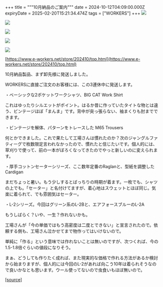 +++
title = """10月納品のご案内"""
date = 2024-10-12T04:09:00.000Z
expiryDate = 2025-02-20T15:21:34.474Z
tags = ["WORKERS"]
+++
[![](https://blogger.googleusercontent.com/img/b/R29vZ2xl/AVvXsEigJHOgpC6rGPgmgTiTIaT9QU64XQbB4BF80LaMc-ULeJcb0Cp0Vi7nGfBGJQmw1eU_TBD7I756NvJHZLzvv92QkSzBy4BIgxjXD7P0TpwsSG3trDFEbcI3NRz73v8kHj_XTZ1-ZSZ_ztlCOtH0V_MBueftR6bm5j7Bxela6G3A7fcFMfwO-VmnB0vmpU8/s320/i4-2.jpg)](https://blogger.googleusercontent.com/img/b/R29vZ2xl/AVvXsEigJHOgpC6rGPgmgTiTIaT9QU64XQbB4BF80LaMc-ULeJcb0Cp0Vi7nGfBGJQmw1eU_TBD7I756NvJHZLzvv92QkSzBy4BIgxjXD7P0TpwsSG3trDFEbcI3NRz73v8kHj_XTZ1-ZSZ_ztlCOtH0V_MBueftR6bm5j7Bxela6G3A7fcFMfwO-VmnB0vmpU8/s1050/i4-2.jpg)

  

[![](https://blogger.googleusercontent.com/img/b/R29vZ2xl/AVvXsEi4hsX3DJImmONkCxwty8ZxHK30-zA8PVpEiyqM1tTuxMQ6Oy_vmW3UHqTzn9zjFG1R31pDC1OzoppQqb7-7x7o1anaKn6_Pb7uoAVwRUAn9zxJ2VQrauAqrQyoMzZVb3x_I5DQ4cnvTGxovNJiKuuafFhOoBIzBo3vrHyL8Mmb7X4pjhTMZtrLhOTmnFk/s320/3.jpg)](https://blogger.googleusercontent.com/img/b/R29vZ2xl/AVvXsEi4hsX3DJImmONkCxwty8ZxHK30-zA8PVpEiyqM1tTuxMQ6Oy_vmW3UHqTzn9zjFG1R31pDC1OzoppQqb7-7x7o1anaKn6_Pb7uoAVwRUAn9zxJ2VQrauAqrQyoMzZVb3x_I5DQ4cnvTGxovNJiKuuafFhOoBIzBo3vrHyL8Mmb7X4pjhTMZtrLhOTmnFk/s1050/3.jpg)

  

[![](https://blogger.googleusercontent.com/img/b/R29vZ2xl/AVvXsEi2dmrJNpaJa4JCqy6vO3OriTa-r-OOj-cRgZpcJFa8szQu5XR6D-hfKTD7tWcaKjE_ynxf7YypX9JdA1kQkNfZv2hEWy2AFuZBWtNe7uHrUIQ5bQm4Cn6H6SNV1yCALHWHwnT_UQKcWdxL0rHo6jEUwajT3l0-raNoouIE04igEgOLg2oSrs3kALKCBiw/s320/2-1.jpg)](https://blogger.googleusercontent.com/img/b/R29vZ2xl/AVvXsEi2dmrJNpaJa4JCqy6vO3OriTa-r-OOj-cRgZpcJFa8szQu5XR6D-hfKTD7tWcaKjE_ynxf7YypX9JdA1kQkNfZv2hEWy2AFuZBWtNe7uHrUIQ5bQm4Cn6H6SNV1yCALHWHwnT_UQKcWdxL0rHo6jEUwajT3l0-raNoouIE04igEgOLg2oSrs3kALKCBiw/s1050/2-1.jpg)

  

[![](https://blogger.googleusercontent.com/img/b/R29vZ2xl/AVvXsEiDWa1xy897E7j6BALaC8pyGvIzAOy8SG80EcesBui4Lc2CY4rqSqY31-6Mb63st488r1jztVqfGVvXvsv9fKCfUenj5m9BfsCuSgOo4SQLiZTLuEYzFv4KtAxF49VE18CwTq7lYWqNBI9g9iaKcgXNFr2XM_GecKzi8xNlQgcQIE7TA6lIefYp5AhNGFs/s320/2.jpg)](https://blogger.googleusercontent.com/img/b/R29vZ2xl/AVvXsEiDWa1xy897E7j6BALaC8pyGvIzAOy8SG80EcesBui4Lc2CY4rqSqY31-6Mb63st488r1jztVqfGVvXvsv9fKCfUenj5m9BfsCuSgOo4SQLiZTLuEYzFv4KtAxF49VE18CwTq7lYWqNBI9g9iaKcgXNFr2XM_GecKzi8xNlQgcQIE7TA6lIefYp5AhNGFs/s1125/2.jpg)

  

[![](https://blogger.googleusercontent.com/img/b/R29vZ2xl/AVvXsEizWLS5HFfjZO4PUt4_4-KO6NOEOHRuFKGEW487LhZNoC2OY3HFgmcJ4ykRvTn-f3iOW_9-vsfgVgy8YDZf8yRClFWquItGAbPctfVQU4hHqEHyfEKRR8WKELXgZc-V9wjr9urhVaZaK8fjLoPGeQPFC33Ea-oSGvtc8mtE9DTMBHVGT2eq77HQprYNB1E/s320/1.jpg)](https://blogger.googleusercontent.com/img/b/R29vZ2xl/AVvXsEizWLS5HFfjZO4PUt4_4-KO6NOEOHRuFKGEW487LhZNoC2OY3HFgmcJ4ykRvTn-f3iOW_9-vsfgVgy8YDZf8yRClFWquItGAbPctfVQU4hHqEHyfEKRR8WKELXgZc-V9wjr9urhVaZaK8fjLoPGeQPFC33Ea-oSGvtc8mtE9DTMBHVGT2eq77HQprYNB1E/s1050/1.jpg)

  

[https://www.e-workers.net/store/202410/top.html](https://www.e-workers.net/store/202410/top.html)

10月納品製品、まず卸先様に発送しました。

WORKERSに直接ご注文のお客様には、この3連休中に発送します。

・ベーシックな2ポケットワークシャツ、BIG CAT Work Shirt

これはゆったりシルエットがポイント。はるか昔に作っていたタイトな物とは違う、ビンテージほぼ「まんま」です。背中が突っ張らない、袖まくりも肘までできます。

  

・ビンテージを解体、パターンをトレースした M65 Trousers

何とかできました。これで果たして工場さんは慣れたのか？次のジャングルファティーグで枚数限定言われなかったので、慣れたと信じたいです。個人的には、草刈りで使って、前の一本がぼろくなってきたのでやっと新しいのに変えられます。

  

・厚手コットンセーターシリーズ、ここ数年定番のRaglanと、型紙を調整したCardigan

まだちょっと暑い。もう少しするとばっちりの時期が着ます。一枚でも、シャツの上でも。「セーター」と名付けてますが、着心地はスウェットとほぼ同じ。気楽に着られて、でも雰囲気はセーター。

  

  
・L-2シリーズ。今回はグリーン系のL-2Bと、エアフォースブルーのL-2A

もうしばらく？いや、一生？作れないかも。

工場さんが「今の単価ではもう高密度は二度とできない」と宣言されたので。依頼する側も、工場さん泣かせてまで物作ってはいけないので。

単純に「作る」という意味では作れないことは無いのですが、次つくれば、今の1.5-1.8倍ぐらいの値段になりそう。

まぁ、どうしても作りたく成れば、また現実的な価格で作れる方法があるか検討から始まりますが、個人的には今回のL-2があれば向こう10年は着られそうなので良いかなとも思います。ウール使ってないので虫食いもほぼ無いので。

[[source]](http://eworkers.blogspot.com/2024/10/10.html)
